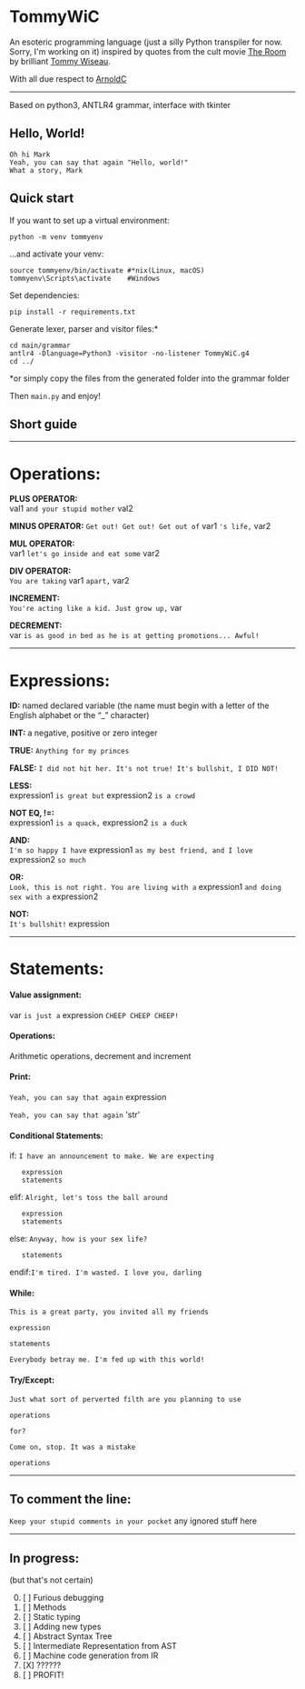 # TommyWiC

An esoteric programming language (just a silly Python transpiler for now. Sorry, I'm working on it) inspired by
quotes from the cult movie [The Room](https://www.imdb.com/title/tt0368226/) by
brilliant [Tommy Wiseau](https://en.wikipedia.org/wiki/Tommy_Wiseau).

With all due respect to [ArnoldC](https://github.com/lhartikk/ArnoldC)

________________________________________________________________________________________________________________________

Based on python3, ANTLR4 grammar, interface with tkinter

## Hello, World!

    Oh hi Mark
    Yeah, you can say that again "Hello, world!"
    What a story, Mark

## Quick start

If you want to set up a virtual environment:

    python -m venv tommyenv

...and activate your venv:

    source tommyenv/bin/activate #*nix(Linux, macOS)
    tommyenv\Scripts\activate    #Windows

Set dependencies:

    pip install -r requirements.txt

Generate lexer, parser and visitor files:*

    cd main/grammar
    antlr4 -Dlanguage=Python3 -visitor -no-listener TommyWiC.g4
    cd ../

*or simply copy the files from the generated folder into the grammar folder

Then `main.py` and enjoy!


## Short guide

________________________________________________________________________________________________________________________

# Operations:

**PLUS OPERATOR:**  
val1 `and your stupid mother` val2

**MINUS OPERATOR:**
`Get out! Get out! Get out of` var1 `'s life,` var2

**MUL OPERATOR:**   
var1 `let's go inside and eat some` var2

**DIV OPERATOR:**   
`You are taking` var1 `apart,` var2

**INCREMENT:**      
`You're acting like a kid. Just grow up,` var

**DECREMENT:**     
var `is as good in bed as he is at getting promotions... Awful!`

________________________________________________________________________________________________________________________

# Expressions:

**ID:**
named declared variable (the name must begin with a letter of the English alphabet or the “_” character)

**INT:**
a negative, positive or zero integer

**TRUE:**
`Anything for my princes`

**FALSE:**
`I did not hit her. It's not true! It's bullshit, I DID NOT!`

**LESS:**  
expression1 `is great but` expression2 `is a crowd`

**NOT EQ, !=:**    
expression1 `is a quack,` expression2 `is a duck`

**AND:**   
`I'm so happy I have` expression1 `as my best friend, and I love` expression2 `so much`

**OR:**    
`Look, this is not right. You are living with a` expression1 `and doing sex with a` expression2

**NOT:**   
`It's bullshit!` expression
________________________________________________________________________________________________________________________

# Statements:

#### Value assignment:

var `is just a` expression `CHEEP CHEEP CHEEP! `

#### Operations:

Arithmetic operations, decrement and increment

#### Print:

`Yeah, you can say that again` expression

`Yeah, you can say that again` 'str'

#### Conditional Statements:

if:   `I have an announcement to make. We are expecting`

       expression 
       statements 

elif: `Alright, let's toss the ball around`

       expression 
       statements 

else: `Anyway, how is your sex life?`

       statements 

endif:`I'm tired. I'm wasted. I love you, darling`

#### While:

`This is a great party, you invited all my friends`

    expression

    statements

`Everybody betray me. I'm fed up with this world!`

#### Try/Except:

`Just what sort of perverted filth are you planning to use`

    operations

`for?`

`Come on, stop. It was a mistake`

    operations
________________________________________________________________________________________________________________________

## To comment the line:

`Keep your stupid comments in your pocket` any ignored stuff here
________________________________________________________________________________________________________________________

## In progress:
(but that's not certain)

0. [ ] Furious debugging
1. [ ] Methods
2. [ ] Static typing
3. [ ] Adding new types
4. [ ] Abstract Syntax Tree
5. [ ] Intermediate Representation from AST
6. [ ] Machine code generation from IR
6. [X] ??????
7. [ ] PROFIT!
